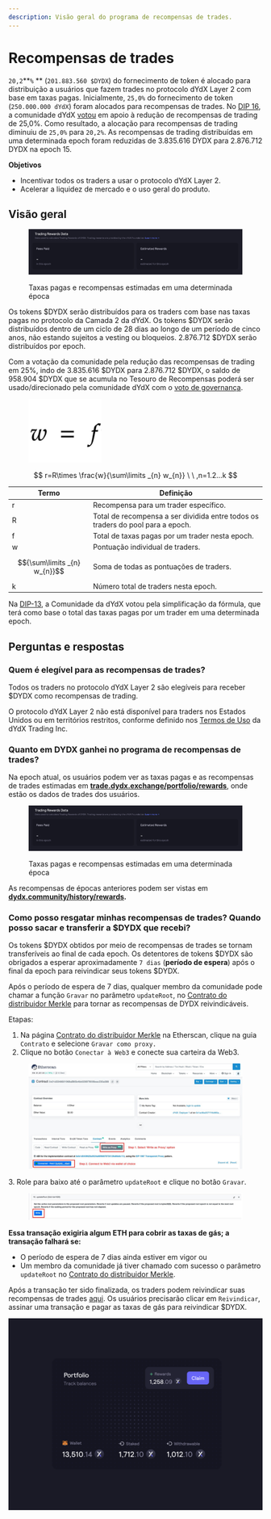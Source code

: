 ```yaml
---
description: Visão geral do programa de recompensas de trades.
---
```


# Recompensas de trades

`20,2`**`%` ** (`201.883.560 $DYDX`) do fornecimento de token é alocado para distribuição a usuários que fazem trades no protocolo dYdX Layer 2 com base em taxas pagas. Inicialmente, `25,0%` do fornecimento de token (`250.000.000 dYdX`) foram alocados para recompensas de trades. No [DIP 16](https://github.com/dydxfoundation/dip/blob/master/content/dips/DIP-16.md), a comunidade dYdX [votou](https://dydx.community/dashboard/proposal/8) em apoio à redução de recompensas de trading de 25,0%. Como resultado, a alocação para recompensas de trading diminuiu de `25,0%` para `20,2%`. As recompensas de trading distribuídas em uma determinada epoch foram reduzidas de 3.835.616 DYDX para 2.876.712 DYDX na epoch 15.

**Objetivos**

* Incentivar todos os traders a usar o protocolo dYdX Layer 2.
* Acelerar a liquidez de mercado e o uso geral do produto.

## **Visão geral**

<figure><img src="../.gitbook/assets/1-fees-paid-estimated-rewards.png" alt=""><figcaption><p>Taxas pagas e recompensas estimadas em uma determinada época</p></figcaption></figure>

Os tokens $DYDX serão distribuídos para os traders com base nas taxas pagas no protocolo da Camada 2 da dYdX. Os tokens $DYDX serão distribuídos dentro de um ciclo de 28 dias ao longo de um período de cinco anos, não estando sujeitos a vesting ou bloqueios. 2.876.712 $DYDX serão distribuídos por epoch.

Com a votação da comunidade pela redução das recompensas de trading em 25%, indo de 3.835.616 $DYDX para 2.876.712 $DYDX, o saldo de 958.904 $DYDX que se acumula no Tesouro de Recompensas poderá ser usado/direcionado pela comunidade dYdX com o [voto de governança](https://docs.dydx.community/dydx-governance/voting-and-governance/governance-parameters).

<figure><img src="../.gitbook/assets/1-trading-rewards-formula-new.png" alt=""><figcaption></figcaption></figure>

$$
r=R\times \frac{w}{\sum\limits _{n} w_{n}} \ \ ,n=1.2...k
$$

| Termo | Definição |
| ---------------------------- | ----------------------------------------------------------------------- |
| r | Recompensa para um trader específico. |
| R | Total de recompensa a ser dividida entre todos os traders do pool para a epoch. |
| f | Total de taxas pagas por um trader nesta epoch. |
| w | Pontuação individual de traders. |
| $${\sum\limits _{n} w_{n}}$$ | Soma de todas as pontuações de traders. |
| k | Número total de traders nesta epoch. |

Na [DIP-13](https://github.com/dydxfoundation/dip/blob/master/content/dips/DIP-13.md), a Comunidade da dYdX votou pela simplificação da fórmula, que terá como base o total das taxas pagas por um trader em uma determinada epoch.

## Perguntas e respostas

### Quem é elegível para as recompensas de trades?

Todos os traders no protocolo dYdX Layer 2 são elegíveis para receber $DYDX como recompensas de trading.

O protocolo dYdX Layer 2 não está disponível para traders nos Estados Unidos ou em territórios restritos, conforme definido nos [Termos de Uso](https://dydx.exchange/terms) da dYdX Trading Inc.

### Quanto em DYDX ganhei no programa de recompensas de trades?

Na epoch atual, os usuários podem ver as taxas pagas e as recompensas de trades estimadas em [**trade.dydx.exchange/portfolio/rewards**](https://trade.dydx.exchange/portfolio/rewards), onde estão os dados de trades dos usuários.

<figure><img src="../.gitbook/assets/1-fees-paid-estimated-rewards.png" alt=""><figcaption><p>Taxas pagas e recompensas estimadas em uma determinada época</p></figcaption></figure>

As recompensas de épocas anteriores podem ser vistas em [**dydx.community/history/rewards**](https://dydx.community/history/rewards)**.**

### Como posso resgatar minhas recompensas de trades? Quando posso sacar e transferir a $DYDX que recebi?

Os tokens $DYDX obtidos por meio de recompensas de trades se tornam transferíveis ao final de cada epoch. Os detentores de tokens $DYDX são obrigados a esperar aproximadamente `7 dias` (**período de espera**) após o final da epoch para reivindicar seus tokens $DYDX.

Após o período de espera de 7 dias, qualquer membro da comunidade pode chamar a função `Gravar` no parâmetro `updateRoot`, no [Contrato do distribuidor Merkle](https://etherscan.io/address/0x01d3348601968ab85b4bb028979006eac235a588#writeProxyContract) para tornar as recompensas de DYDX reivindicáveis.

Etapas:

1. Na página [Contrato do distribuidor Merkle](https://etherscan.io/address/0x01d3348601968ab85b4bb028979006eac235a588#writeProxyContract) na Etherscan, clique na guia `Contrato` e selecione `Gravar como proxy.`
2. Clique no botão `Conectar à Web3` e conecte sua carteira da Web3.

<figure><img src="../.gitbook/assets/merkle-distributor-contract.jpeg" alt=""><figcaption></figcaption></figure>

3\. Role para baixo até o parâmetro `updateRoot` e clique no botão `Gravar`.

<figure><img src="../.gitbook/assets/updateRoot-claiming.jpeg" alt=""><figcaption></figcaption></figure>

**Essa transação exigiria algum ETH para cobrir as taxas de gás; a transação falhará se:**

* O período de espera de 7 dias ainda estiver em vigor ou
* Um membro da comunidade já tiver chamado com sucesso o parâmetro `updateRoot` no [Contrato do distribuidor Merkle](https://etherscan.io/address/0x01d3348601968ab85b4bb028979006eac235a588#writeProxyContract).

Após a transação ter sido finalizada, os traders podem reivindicar suas recompensas de trades [aqui](https://dydx.community/dashboard). Os usuários precisarão clicar em `Reivindicar`, assinar uma transação e pagar as taxas de gás para reivindicar $DYDX.

![Visão geral de recompensas do portfólio](../.gitbook/assets/1-portfolio-overview-rewards.png)
